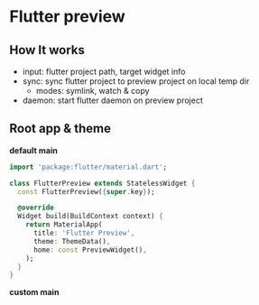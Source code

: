 # Flutter preview

## How It works

- input: flutter project path, target widget info
- sync: sync flutter project to preview project on local temp dir
  - modes: symlink, watch & copy
- daemon: start flutter daemon on preview project

## Root app & theme

**default main**

```dart
import 'package:flutter/material.dart';

class FlutterPreview extends StatelessWidget {
  const FlutterPreview({super.key});

  @override
  Widget build(BuildContext context) {
    return MaterialApp(
      title: 'Flutter Preview',
      theme: ThemeData(),
      home: const PreviewWidget(),
    );
  }
}
```

**custom main**
